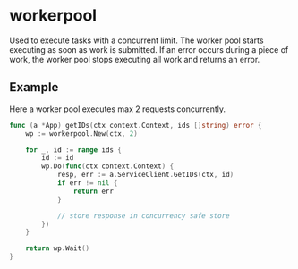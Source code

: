# workerpool

Used to execute tasks with a concurrent limit. The worker pool starts executing as soon as work is submitted.
If an error occurs during a piece of work, the worker pool stops executing all work and returns an error.

## Example

Here a worker pool executes max 2 requests concurrently.

```go
func (a *App) getIDs(ctx context.Context, ids []string) error {
	wp := workerpool.New(ctx, 2)

	for _, id := range ids {
		id := id
		wp.Do(func(ctx context.Context) {
			resp, err := a.ServiceClient.GetIDs(ctx, id)
			if err != nil {
				return err
			}

			// store response in concurrency safe store
		})
	}

	return wp.Wait()
}
```

